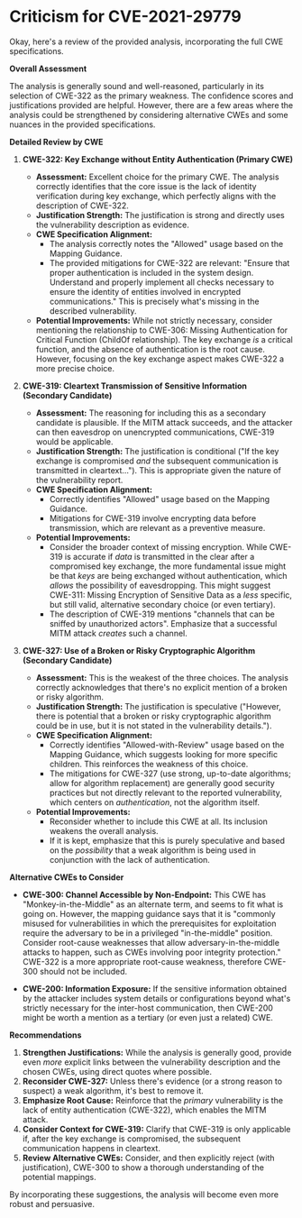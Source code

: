 # Criticism for CVE-2021-29779

Okay, here's a review of the provided analysis, incorporating the full CWE specifications.

**Overall Assessment**

The analysis is generally sound and well-reasoned, particularly in its selection of CWE-322 as the primary weakness. The confidence scores and justifications provided are helpful. However, there are a few areas where the analysis could be strengthened by considering alternative CWEs and some nuances in the provided specifications.

**Detailed Review by CWE**

1.  **CWE-322: Key Exchange without Entity Authentication (Primary CWE)**

    *   **Assessment:** Excellent choice for the primary CWE. The analysis correctly identifies that the core issue is the lack of identity verification during key exchange, which perfectly aligns with the description of CWE-322.
    *   **Justification Strength:** The justification is strong and directly uses the vulnerability description as evidence.
    *   **CWE Specification Alignment:**
        *   The analysis correctly notes the "Allowed" usage based on the Mapping Guidance.
        *   The provided mitigations for CWE-322 are relevant: "Ensure that proper authentication is included in the system design. Understand and properly implement all checks necessary to ensure the identity of entities involved in encrypted communications."  This is precisely what's missing in the described vulnerability.
    *   **Potential Improvements:** While not strictly necessary, consider mentioning the relationship to CWE-306: Missing Authentication for Critical Function (ChildOf relationship).  The key exchange *is* a critical function, and the absence of authentication is the root cause.  However, focusing on the key exchange aspect makes CWE-322 a more precise choice.

2.  **CWE-319: Cleartext Transmission of Sensitive Information (Secondary Candidate)**

    *   **Assessment:** The reasoning for including this as a secondary candidate is plausible.  If the MITM attack succeeds, and the attacker can then eavesdrop on unencrypted communications, CWE-319 would be applicable.
    *   **Justification Strength:** The justification is conditional ("If the key exchange is compromised *and* the subsequent communication is transmitted in cleartext..."). This is appropriate given the nature of the vulnerability report.
    *   **CWE Specification Alignment:**
        *   Correctly identifies "Allowed" usage based on the Mapping Guidance.
        *   Mitigations for CWE-319 involve encrypting data before transmission, which are relevant as a preventive measure.
    *   **Potential Improvements:**
        *   Consider the broader context of missing encryption. While CWE-319 is accurate if *data* is transmitted in the clear after a compromised key exchange, the more fundamental issue might be that *keys* are being exchanged without authentication, which *allows* the possibility of eavesdropping. This might suggest CWE-311: Missing Encryption of Sensitive Data as a *less* specific, but still valid, alternative secondary choice (or even tertiary).
        *   The description of CWE-319 mentions "channels that can be sniffed by unauthorized actors".  Emphasize that a successful MITM attack *creates* such a channel.

3.  **CWE-327: Use of a Broken or Risky Cryptographic Algorithm (Secondary Candidate)**

    *   **Assessment:** This is the weakest of the three choices.  The analysis correctly acknowledges that there's no explicit mention of a broken or risky algorithm.
    *   **Justification Strength:** The justification is speculative ("However, there is potential that a broken or risky cryptographic algorithm could be in use, but it is not stated in the vulnerability details.").
    *   **CWE Specification Alignment:**
        *   Correctly identifies "Allowed-with-Review" usage based on the Mapping Guidance, which suggests looking for more specific children.  This reinforces the weakness of this choice.
        *   The mitigations for CWE-327 (use strong, up-to-date algorithms; allow for algorithm replacement) are generally good security practices but not directly relevant to the reported vulnerability, which centers on *authentication*, not the algorithm itself.
    *   **Potential Improvements:**
        *   Reconsider whether to include this CWE at all. Its inclusion weakens the overall analysis.
        *   If it is kept, emphasize that this is purely speculative and based on the *possibility* that a weak algorithm is being used in conjunction with the lack of authentication.

**Alternative CWEs to Consider**

*   **CWE-300: Channel Accessible by Non-Endpoint:** This CWE has "Monkey-in-the-Middle" as an alternate term, and seems to fit what is going on. However, the mapping guidance says that it is "commonly misused for vulnerabilities in which the prerequisites for exploitation require the adversary to be in a privileged "in-the-middle" position. Consider root-cause weaknesses that allow adversary-in-the-middle attacks to happen, such as CWEs involving poor integrity protection." CWE-322 is a more appropriate root-cause weakness, therefore CWE-300 should not be included.

*   **CWE-200: Information Exposure:** If the sensitive information obtained by the attacker includes system details or configurations beyond what's strictly necessary for the inter-host communication, then CWE-200 might be worth a mention as a tertiary (or even just a related) CWE.

**Recommendations**

1.  **Strengthen Justifications:** While the analysis is generally good, provide even *more* explicit links between the vulnerability description and the chosen CWEs, using direct quotes where possible.
2.  **Reconsider CWE-327:** Unless there's evidence (or a strong reason to suspect) a weak algorithm, it's best to remove it.
3.  **Emphasize Root Cause:** Reinforce that the *primary* vulnerability is the lack of entity authentication (CWE-322), which enables the MITM attack.
4.  **Consider Context for CWE-319:** Clarify that CWE-319 is only applicable if, after the key exchange is compromised, the subsequent communication happens in cleartext.
5.  **Review Alternative CWEs:** Consider, and then explicitly reject (with justification), CWE-300 to show a thorough understanding of the potential mappings.

By incorporating these suggestions, the analysis will become even more robust and persuasive.
